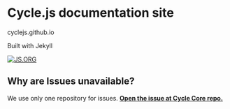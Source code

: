 # Cycle.js documentation site

cyclejs.github.io

Built with Jekyll

[![JS.ORG](https://img.shields.io/badge/js.org-cycle-ffb400.svg?style=flat-square)](http://js.org)

## Why are Issues unavailable?

We use only one repository for issues. [**Open the issue at Cycle Core repo.**](https://github.com/cyclejs/core/issues)
